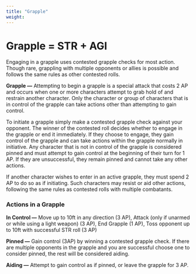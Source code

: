```yaml
---
title: "Grapple"
weight:
---
```


# Grapple = STR + AGI

Engaging in a grapple uses contested grapple checks for most action. Though rare, grappling with multiple opponents or allies is possible and follows the same rules as other contested rolls.

**Grapple —** Attempting to begin a grapple is a special attack that costs 2 AP and occurs when one or more characters attempt to grab hold of and restrain another character. Only the character or group of characters that is in control of the grapple can take actions other than attempting to gain control.

To initiate a grapple simply make a contested grapple check against your opponent. The winner of the contested roll decides whether to engage in the grapple or end it immediately. If they choose to engage, they gain control of the grapple and can take actions within the grapple normally in initiative. Any character that is not in control of the grapple is considered pinned and must attempt to gain control at the beginning of their turn for 1 AP. If they are unsuccessful, they remain pinned and cannot take any other actions.

If another character wishes to enter in an active grapple, they must spend 2 AP to do so as if initiating. Such characters may resist or aid other actions, following the same rules as contested rolls with multiple combatants.

### Actions in a Grapple

**In Control —** Move up to 10ft in any direction (3 AP), Attack (only if unarmed or while using a light weapon) (3 AP), End Grapple (1 AP), Toss opponent up to 10ft with successful STR roll (3 AP)

**Pinned —** Gain control (3AP) by winning a contested grapple check. If there are multiple opponents in the grapple and you are successful choose one to consider pinned, the rest will be considered aiding.

**Aiding —** Attempt to gain control as if pinned, or leave the grapple for 3 AP.
